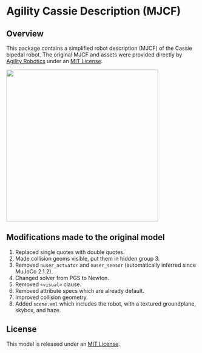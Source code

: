 # Agility Cassie Description (MJCF)

## Overview

This package contains a simplified robot description (MJCF) of the Cassie
bipedal robot. The original MJCF and assets were provided directly by
[Agility Robotics](http://www.agilityrobotics.com/) under an
[MIT License](LICENSE).

<p float="left">
  <img src="cassie.png" width="400">
</p>

## Modifications made to the original model

1. Replaced single quotes with double quotes.
2. Made collision geoms visible, put them in hidden group 3.
3. Removed `nuser_actuator` and `nuser_sensor` (automatically inferred since
   MuJoCo 2.1.2).
4. Changed solver from PGS to Newton.
5. Removed `<visual>` clause.
6. Removed attribute specs which are already default.
7. Improved collision geometry.
8. Added `scene.xml` which includes the robot, with a textured groundplane, skybox, and haze.

## License

This model is released under an [MIT License](LICENSE).
